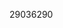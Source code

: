 [//]: # (Created by ./bin/manage_files.pl from ./species/Meloidogyne_javanica/PRJNA340324/Meloidogyne_javanica_PRJNA340324.publication.html on Thu Jun 11 13:44:50 2020)
29036290
